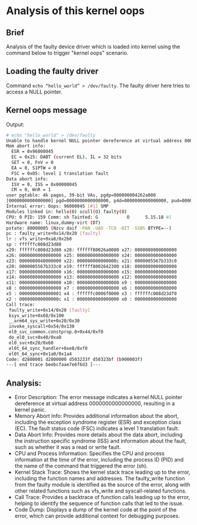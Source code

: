 # Analysis of this kernel oops

## Brief

Analysis of the faulty device driver which is loaded into kernel using the command below to trigger "kernel oops" scenario.

## Loading the faulty driver

Command `echo “hello_world” > /dev/faulty`. The faulty driver here tries to access a NULL pointer.

## Kernel oops message
Output:

```bash
# echo "hello_world" > /dev/faulty
Unable to handle kernel NULL pointer dereference at virtual address 0000000000000000
Mem abort info:
  ESR = 0x96000045
  EC = 0x25: DABT (current EL), IL = 32 bits
  SET = 0, FnV = 0
  EA = 0, S1PTW = 0
  FSC = 0x05: level 1 translation fault
Data abort info:
  ISV = 0, ISS = 0x00000045
  CM = 0, WnR = 1
user pgtable: 4k pages, 39-bit VAs, pgdp=000000004262a000
[0000000000000000] pgd=0000000000000000, p4d=0000000000000000, pud=0000000000000000
Internal error: Oops: 96000045 [#1] SMP
Modules linked in: hello(O) scull(O) faulty(O)
CPU: 0 PID: 159 Comm: sh Tainted: G           O      5.15.18 #1
Hardware name: linux,dummy-virt (DT)
pstate: 80000005 (Nzcv daif -PAN -UAO -TCO -DIT -SSBS BTYPE=--)
pc : faulty_write+0x14/0x20 [faulty]
lr : vfs_write+0xa8/0x2b0
sp : ffffffc008d23d80
x29: ffffffc008d23d80 x28: ffffff80026a0000 x27: 0000000000000000
x26: 0000000000000000 x25: 0000000000000000 x24: 0000000000000000
x23: 0000000040000000 x22: 000000000000000c x21: 0000005567b333c0
x20: 0000005567b333c0 x19: ffffff8002642300 x18: 0000000000000000
x17: 0000000000000000 x16: 0000000000000000 x15: 0000000000000000
x14: 0000000000000000 x13: 0000000000000000 x12: 0000000000000000
x11: 0000000000000000 x10: 0000000000000000 x9 : 0000000000000000
x8 : 0000000000000000 x7 : 0000000000000000 x6 : 0000000000000000
x5 : 0000000000000001 x4 : ffffffc0006f0000 x3 : ffffffc008d23df0
x2 : 000000000000000c x1 : 0000000000000000 x0 : 0000000000000000
Call trace:
 faulty_write+0x14/0x20 [faulty]
 ksys_write+0x68/0x100
 __arm64_sys_write+0x20/0x30
 invoke_syscall+0x54/0x130
 el0_svc_common.constprop.0+0x44/0xf0
 do_el0_svc+0x40/0xa0
 el0_svc+0x20/0x60
 el0t_64_sync_handler+0xe8/0xf0
 el0t_64_sync+0x1a0/0x1a4
Code: d2800001 d2800000 d503233f d50323bf (b900003f)
---[ end trace beebcfaae7e6f6d3 ]---
```
## Analysis:
* Error Description:
The error message indicates a kernel NULL pointer dereference at virtual address 0000000000000000, resulting in a kernel panic.
* Memory Abort Info:
Provides additional information about the abort, including the exception syndrome register (ESR) and exception class (EC). The fault status code (FSC) indicates a level 1 translation fault.
* Data Abort Info:
Provides more details about the data abort, including the instruction specific syndrome (ISS) and information about the fault, such as whether it was a read or write fault.
* CPU and Process Information:
Specifies the CPU and process information at the time of the error, including the process ID (PID) and the name of the command that triggered the error (sh).
* Kernel Stack Trace:
Shows the kernel stack trace leading up to the error, including the function names and addresses. The faulty_write function from the faulty module is identified as the source of the error, along with other related functions such as vfs_write and syscall-related functions.
* Call Trace:
Provides a backtrace of function calls leading up to the error, helping to identify the sequence of function calls that led to the issue.
* Code Dump:
Displays a dump of the kernel code at the point of the error, which can provide additional context for debugging purposes.